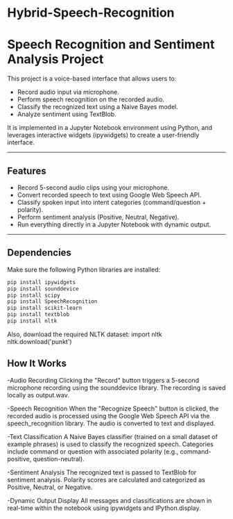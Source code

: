 # Hybrid-Speech-Recognition
# Speech Recognition and Sentiment Analysis Project

This project is a voice-based interface that allows users to:
- Record audio input via microphone.
- Perform speech recognition on the recorded audio.
- Classify the recognized text using a Naive Bayes model.
- Analyze sentiment using TextBlob.

It is implemented in a Jupyter Notebook environment using Python, and leverages interactive widgets (ipywidgets) to create a user-friendly interface.

---

## Features

- Record 5-second audio clips using your microphone.
- Convert recorded speech to text using Google Web Speech API.
- Classify spoken input into intent categories (command/question + polarity).
- Perform sentiment analysis (Positive, Neutral, Negative).
- Run everything directly in a Jupyter Notebook with dynamic output.

---

## Dependencies

Make sure the following Python libraries are installed:

```bash
pip install ipywidgets
pip install sounddevice
pip install scipy
pip install SpeechRecognition
pip install scikit-learn
pip install textblob
pip install nltk
```
Also, download the required NLTK dataset:
import nltk
nltk.download('punkt')

## How It Works
-Audio Recording 
Clicking the "Record" button triggers a 5-second microphone recording using the sounddevice library.
The recording is saved locally as output.wav.

-Speech Recognition
When the "Recognize Speech" button is clicked, the recorded audio is processed using the Google Web Speech API via the speech_recognition library.
The audio is converted to text and displayed.

-Text Classification
A Naive Bayes classifier (trained on a small dataset of example phrases) is used to classify the recognized speech.
Categories include command or question with associated polarity (e.g., command-positive, question-neutral).

-Sentiment Analysis
The recognized text is passed to TextBlob for sentiment analysis.
Polarity scores are calculated and categorized as Positive, Neutral, or Negative.

-Dynamic Output Display
All messages and classifications are shown in real-time within the notebook using ipywidgets and IPython.display.
